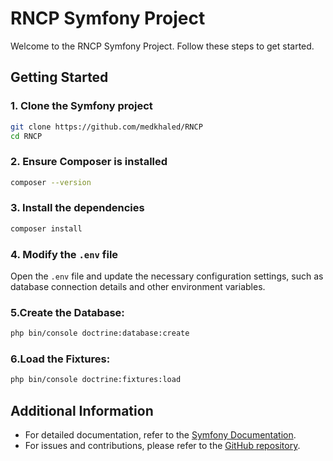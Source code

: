 # RNCP Symfony Project

Welcome to the RNCP Symfony Project. Follow these steps to get started.

## Getting Started

### 1. Clone the Symfony project
```sh
git clone https://github.com/medkhaled/RNCP
cd RNCP
```

### 2. Ensure Composer is installed
```sh
composer --version
```

### 3. Install the dependencies
```sh
composer install
```

### 4. Modify the `.env` file
Open the `.env` file and update the necessary configuration settings, such as database connection details and other environment variables.

### 5.Create the Database:
```sh
php bin/console doctrine:database:create
```
### 6.Load the Fixtures:
```sh
php bin/console doctrine:fixtures:load
```

## Additional Information

- For detailed documentation, refer to the [Symfony Documentation](https://symfony.com/doc/current/index.html).
- For issues and contributions, please refer to the [GitHub repository](https://github.com/medkhaled/RNCP).
```